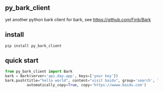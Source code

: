 ## py_bark_client

yet another python bark client for bark, see https://github.com/Finb/Bark

## install
```shell script
pip install py_bark_client
```

## quick start

```python
from py_bark_client import Bark
bark = Bark(server='api.day.app', keys=['your key'])
bark.push(title="hello world", content="visit baidu", group='search', level=TimelinessLevel.TIME_SENSITIVE,
          automatically_copy=True, copy='https://wwww.baidu.com')

```